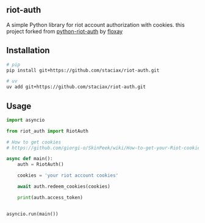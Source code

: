 ## riot-auth
A simple Python library for riot account authorization with cookies.
this project forked from [python-riot-auth](https://github.com/floxay/python-riot-auth) by [floxay](https://github.com/floxay)

## Installation

```bash
# pip
pip install git+https://github.com/staciax/riot-auth.git

# uv
uv add git+https://github.com/staciax/riot-auth.git
```

## Usage

```python
import asyncio

from riot_auth import RiotAuth

# How to get cookies
# https://github.com/giorgi-o/SkinPeek/wiki/How-to-get-your-Riot-cookies

async def main():
    auth = RiotAuth()

    cookies = 'your riot account cookies'

    await auth.redeem_cookies(cookies)

    print(auth.access_token)


asyncio.run(main())
```

